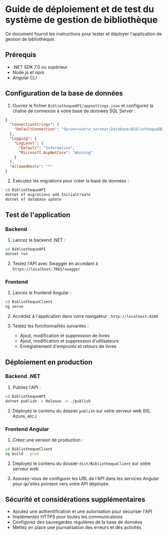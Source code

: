# Guide de déploiement et de test du système de gestion de bibliothèque

Ce document fournit les instructions pour tester et déployer l'application de gestion de bibliothèque.

## Prérequis
- .NET SDK 7.0 ou supérieur
- Node.js et npm
- Angular CLI

## Configuration de la base de données

1. Ouvrez le fichier `BibliothequeAPI/appsettings.json` et configurez la chaîne de connexion à votre base de données SQL Server :

```json
{
  "ConnectionStrings": {
    "DefaultConnection": "Server=votre_serveur;Database=BibliothequeDB;Trusted_Connection=True;MultipleActiveResultSets=true"
  },
  "Logging": {
    "LogLevel": {
      "Default": "Information",
      "Microsoft.AspNetCore": "Warning"
    }
  },
  "AllowedHosts": "*"
}
```

2. Exécutez les migrations pour créer la base de données :

```bash
cd BibliothequeAPI
dotnet ef migrations add InitialCreate
dotnet ef database update
```

## Test de l'application

### Backend

1. Lancez le backend .NET :

```bash
cd BibliothequeAPI
dotnet run
```

2. Testez l'API avec Swagger en accédant à `https://localhost:7001/swagger`

### Frontend

1. Lancez le frontend Angular :

```bash
cd BibliothequeClient
ng serve
```

2. Accédez à l'application dans votre navigateur : `http://localhost:4200`

3. Testez les fonctionnalités suivantes :
   - Ajout, modification et suppression de livres
   - Ajout, modification et suppression d'utilisateurs
   - Enregistrement d'emprunts et retours de livres

## Déploiement en production

### Backend .NET

1. Publiez l'API :

```bash
cd BibliothequeAPI
dotnet publish -c Release -o ./publish
```

2. Déployez le contenu du dossier `publish` sur votre serveur web (IIS, Azure, etc.)

### Frontend Angular

1. Créez une version de production :

```bash
cd BibliothequeClient
ng build --prod
```

2. Déployez le contenu du dossier `dist/BibliothequeClient` sur votre serveur web

3. Assurez-vous de configurer les URL de l'API dans les services Angular pour qu'elles pointent vers votre API déployée.

## Sécurité et considérations supplémentaires

- Ajoutez une authentification et une autorisation pour sécuriser l'API
- Implémentez HTTPS pour toutes les communications
- Configurez des sauvegardes régulières de la base de données
- Mettez en place une journalisation des erreurs et des activités
